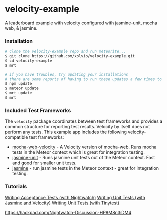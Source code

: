 velocity-example
================

A leaderboard example with velocity configured with jasmine-unit, mocha web, &amp; jasmine.


### Installation

```sh
# clone the velocity-example repo and run meteorite...
$ git clone https://github.com/xolvio/velocity-example.git
$ cd velocity-example
$ mrt

# if you have troubles, try updating your installations
# there are some reports of having to run these updates a few times to get everything updated
$ npm update
$ meteor update
$ mrt update
$ mrt

```


### Included Test Frameworks

The `velocity` package coordinates between test frameworks and provides a common structure for reporting test results.  Velocity by itself does not perform any tests.  This example app includes the following velocity-compatible test frameworks:

* [mocha-web-velocity](https://github.com/mad-eye/meteor-mocha-web) - A Velocity version of mocha-web.  Runs mocha tests in the Meteor context which is great for integration testing.
* [jasmine-unit](https://github.com/xolvio/jasmine-unit) - Runs jasmine unit tests out of the Meteor context.  Fast and good for smaller unit tests.
* [jasmine](https://github.com/Sanjo/meteor-jasmine) - run jasmine tests in the Meteor context - great for integration testing.



### Tutorials

[Writing Acceptance Tests (with Nightwatch)](https://github.com/awatson1978/meteor-cookbook/blob/master/cookbook/writing.acceptance.test.md)
[Writing Unit Tests (with Jasmine and Velocity)](https://github.com/awatson1978/meteor-cookbook/blob/master/cookbook/writing.unit.tests.with.jasmine.md)
[Writing Unit Tests (with Tinytest)](https://github.com/awatson1978/meteor-cookbook/blob/master/cookbook/writing.unit.tests.md)


https://hackpad.com/Nightwatch-Discussion-HP8M8n3iDM4  
